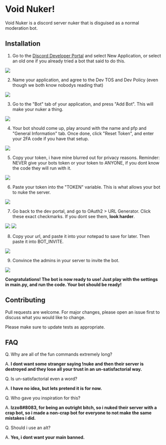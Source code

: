 # Void Nuker!


Void Nuker is a discord server nuker that is disguised as a normal moderation bot.

## Installation

1. Go to the [Discord Developer Portal](https://discord.com/developers/applications) and select New Application, or select an old one if you already tried a bot that said to do this.

![](/images/step1.PNG)

2. Name your application, and agree to the Dev TOS and Dev Policy (even though we both know nobodys reading that)

![](/images/step2.PNG)

3. Go to the "Bot" tab of your application, and press "Add Bot". This will make your nuker a thing.

![](/images/step3.PNG)

4. Your bot should come up, play around with the name and pfp and "General Information" tab. Once done, click "Reset Token", and enter your 2FA code if you have that setup.

![](/images/step4.PNG)

5. Copy your token, i have mine blurred out for privacy reasons. Reminder: NEVER give your bots token or your token to ANYONE, if you dont know the code they will run with it.

![](/images/step5.PNG)

6. Paste your token into the "TOKEN" variable. This is what allows your bot to nuke the server.

![](/images/step6.PNG)

7. Go back to the dev portal, and go to OAuth2 > URL Generator. Click these exact checkmarks. If you dont see them, **look harder**.

![](/images/step7.PNG)
![](/images/step8.PNG)

8. Copy your url, and paste it into your notepad to save for later. Then paste it into BOT_INVITE.

![](/images/step10.PNG)

9. Convince the admins in your server to invite the bot.

![](/images/step11.PNG)

**Congratulations! The bot is now ready to use! Just play with the settings in main.py, and run the code. Your bot should be ready!**







## Contributing

Pull requests are welcome. For major changes, please open an issue first
to discuss what you would like to change.

Please make sure to update tests as appropriate.


## FAQ
 Q. Why are all of the fun commands extremely long? 
 
 A. **I dont want some stranger saying !nuke and then their server is destroyed and they lose all your trust in an un-satisfactorial way.**
    
Q. Is un-satisfactorial even a word?

A. **I have no idea, but lets pretend it is for now.**
    
Q. Who gave you inspiration for this?

A. **Izzo8#8083, for being an outright bitch, so i nuked their server with a crap bot, so i made a non-crap bot for everyone to not make the same mistakes i did.**
    
Q. Should i use an alt?

A. **Yes, i dont want your main banned.**